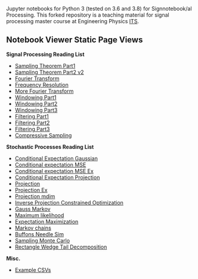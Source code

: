 Jupyter notebooks for Python 3 (tested on 3.6 and 3.8) for Signnotebook/al
Processing. This forked repository is a teaching material for 
signal processing master course at Engineering Physics [ITS](https://www.its.ac.id).

Notebook Viewer Static Page Views
-----------------------------------

**Signal Processing Reading List**

- [Sampling Theorem Part1](http://nbviewer.ipython.org/github/bagustris/Python-for-Signal-Processing/blob/master/notebook/Sampling_Theorem.ipynb)
- [Sampling Theorem Part2 v2](http://nbviewer.ipython.org/github/bagustris/Python-for-Signal-Processing/blob/master/notebook/Sampling_Theorem_Part_2_v2.ipynb)
- [Fourier Transform](http://nbviewer.ipython.org/github/bagustris/Python-for-Signal-Processing/blob/master/notebook/Fourier_Transform.ipynb)
- [Frequency Resolution](http://nbviewer.ipython.org/github/bagustris/Python-for-Signal-Processing/blob/master/notebook/Frequency_Resolution.ipynb)
- [More Fourier Transform](http://nbviewer.ipython.org/github/bagustris/Python-for-Signal-Processing/blob/master/notebook/More_Fourier_Transform.ipynb)
- [Windowing Part1](http://nbviewer.ipython.org/github/bagustris/Python-for-Signal-Processing/blob/master/notebook/Windowing_Part1.ipynb)
- [Windowing Part2](http://nbviewer.ipython.org/github/bagustris/Python-for-Signal-Processing/blob/master/notebook/Windowing_Part2.ipynb)
- [Windowing Part3](http://nbviewer.ipython.org/github/bagustris/Python-for-Signal-Processing/blob/master/notebook/Windowing_Part3.ipynb)
- [Filtering Part1](http://nbviewer.ipython.org/github/bagustris/Python-for-Signal-Processing/blob/master/notebook/Filtering_Part1.ipynb)
- [Filtering Part2](http://nbviewer.ipython.org/github/bagustris/Python-for-Signal-Processing/blob/master/notebook/Filtering_Part2.ipynb)
- [Filtering Part3](http://nbviewer.ipython.org/github/bagustris/Python-for-Signal-Processing/blob/master/notebook/Filtering_Part3.ipynb)
- [Compressive Sampling](http://nbviewer.ipython.org/github/bagustris/Python-for-Signal-Processing/blob/master/notebook/Compressive_Sampling.ipynb)

**Stochastic Processes Reading List**

- [Conditional Expectation Gaussian](http://nbviewer.ipython.org/github/bagustris/Python-for-Signal-Processing/blob/master/notebook/Conditional_Expectation_Gaussian.ipynb)
- [Conditional expectation MSE](http://nbviewer.ipython.org/github/bagustris/Python-for-Signal-Processing/blob/master/notebook/Conditional_expectation_MSE.ipynb)
- [Conditional expectation MSE Ex](http://nbviewer.ipython.org/github/bagustris/Python-for-Signal-Processing/blob/master/notebook/Conditional_expectation_MSE_Ex.ipynb)
- [Conditional Expectation Projection](http://nbviewer.ipython.org/github/bagustris/Python-for-Signal-Processing/blob/master/notebook/Conditional_Expectation_Projection.ipynb)
- [Projection](http://nbviewer.ipython.org/github/bagustris/Python-for-Signal-Processing/blob/master/notebook/Projection.ipynb)
- [Projection Ex](http://nbviewer.ipython.org/github/bagustris/Python-for-Signal-Processing/blob/master/notebook/Projection_Ex.ipynb)
- [Projection mdim](http://nbviewer.ipython.org/github/bagustris/Python-for-Signal-Processing/blob/master/notebook/Projection_mdim.ipynb)
- [Inverse Projection Constrained Optimization](http://nbviewer.ipython.org/github/bagustris/Python-for-Signal-Processing/blob/master/notebook/Inverse_Projection_Constrained_Optimization.ipynb)
- [Gauss Markov](http://nbviewer.ipython.org/github/bagustris/Python-for-Signal-Processing/blob/master/notebook/Gauss_Markov.ipynb)
- [Maximum likelihood](http://nbviewer.ipython.org/github/bagustris/Python-for-Signal-Processing/blob/master/notebook/Maximum_likelihood.ipynb)
- [Expectation Maximization](http://nbviewer.ipython.org/github/bagustris/Python-for-Signal-Processing/blob/master/notebook/Expectation_Maximization.ipynb)
- [Markov chains](http://nbviewer.ipython.org/github/bagustris/Python-for-Signal-Processing/blob/master/notebook/Markov_chains.ipynb)
- [Buffons Needle Sim](http://nbviewer.ipython.org/github/bagustris/Python-for-Signal-Processing/blob/master/notebook/Buffons_Needle_Sim.ipynb)
- [Sampling Monte Carlo](http://nbviewer.ipython.org/github/bagustris/Python-for-Signal-Processing/blob/master/notebook/Sampling_Monte_Carlo.ipynb)
- [Rectangle Wedge Tail Decomposition](http://nbviewer.ipython.org/github/bagustris/Python-for-Signal-Processing/blob/master/notebook/Rectangle_Wedge_Tail_Decomposition.ipynb)

**Misc.**

- [Example CSVs](http://nbviewer.ipython.org/github/bagustris/Python-for-Signal-Processing/blob/master/notebook/Example_CSVs.ipynb)
